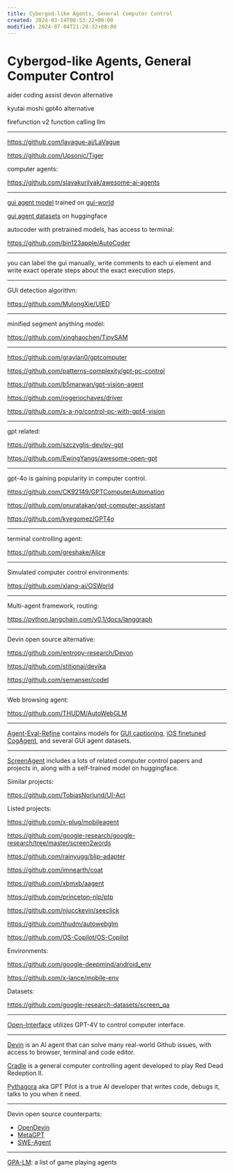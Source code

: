 ```yaml
---
title: Cybergod-like Agents, General Computer Control
created: 2024-03-14T08:53:22+00:00
modified: 2024-07-04T21:28:32+08:00
---
```


# Cybergod-like Agents, General Computer Control

aider coding assist devon alternative

kyutai moshi gpt4o alternative

firefunction v2 function calling llm

---

https://github.com/lavague-ai/LaVague

https://github.com/Upsonic/Tiger

computer agents:

https://github.com/slavakurilyak/awesome-ai-agents

---

[gui agent model](https://hf-mirror.com/shuaishuaicdp/GUI-Vid) trained on [gui-world](https://github.com/Dongping-Chen/GUI-World)

[gui agent datasets](https://hf-mirror.com/search/full-text?q=gui+agent&type=dataset) on huggingface

autocoder with pretrained models, has access to terminal:

https://github.com/bin123apple/AutoCoder

---

you can label the gui manually, write comments to each ui element and write exact operate steps about the exact execution steps.

---

GUI detection algorithm:

https://github.com/MulongXie/UIED

---

minified segment anything model:

https://github.com/xinghaochen/TinySAM

---

https://github.com/graylan0/gptcomputer

https://github.com/patterns-complexity/gpt-pc-control

https://github.com/b5marwan/gpt-vision-agent

https://github.com/rogeriochaves/driver

https://github.com/s-a-ng/control-pc-with-gpt4-vision

---

gpt related:

https://github.com/szczyglis-dev/py-gpt

https://github.com/EwingYangs/awesome-open-gpt

---

gpt-4o is gaining popularity in computer control.

https://github.com/CK92149/GPTComputerAutomation

https://github.com/onuratakan/gpt-computer-assistant

https://github.com/kyegomez/GPT4o

---

terminal controlling agent:

https://github.com/greshake/Alice

---

Simulated computer control environments:

https://github.com/xlang-ai/OSWorld

---

Multi-agent framework, routing:

https://python.langchain.com/v0.1/docs/langgraph

---

Devin open source alternative:

https://github.com/entropy-research/Devon

https://github.com/stitionai/devika

https://github.com/semanser/codel

---

Web browsing agent:

https://github.com/THUDM/AutoWebGLM

---

[Agent-Eval-Refine](https://hf-mirror.com/Agent-Eval-Refine) contains models for [GUI captioning](https://hf-mirror.com/Agent-Eval-Refine/Captioner), [iOS finetuned CogAgent](https://hf-mirror.com/Agent-Eval-Refine/CogAgent-iOS-SelfTrain), and several GUI agent datasets.

---

[ScreenAgent](https://github.com/niuzaisheng/ScreenAgent) includes a lots of related computer control papers and projects in, along with a self-trained model on huggingface.

Similar projects:

https://github.com/TobiasNorlund/UI-Act

Listed projects:

https://github.com/x-plug/mobileagent

https://github.com/google-research/google-research/tree/master/screen2words

https://github.com/rainyugg/blip-adapter

https://github.com/imnearth/coat

https://github.com/xbmxb/aagent

https://github.com/princeton-nlp/ptp

https://github.com/njucckevin/seeclick

https://github.com/thudm/autowebglm

https://github.com/OS-Copilot/OS-Copilot

Environments:

https://github.com/google-deepmind/android_env

https://github.com/x-lance/mobile-env

Datasets:

https://github.com/google-research-datasets/screen_qa

---

[Open-Interface](https://github.com/AmberSahdev/Open-Interface) utilizes GPT-4V to control computer interface.

---

[Devin](https://www.cognition-labs.com/) is an AI agent that can solve many real-world Github issues, with access to browser, terminal and code editor.

[Cradle](https://github.com/BAAI-Agents/Cradle) is a general computer controlling agent developed to play Red Dead Redeption II.

[Pythagora](https://github.com/Pythagora-io/gpt-pilot) aka GPT Pilot is a true AI developer that writes code, debugs it, talks to you when it need.

---

Devin open source counterparts:

- [OpenDevin](https://github.com/OpenDevin/OpenDevin)
- [MetaGPT](https://github.com/geekan/MetaGPT)
-  [SWE-Agent](https://github.com/princeton-nlp/SWE-agent)

---

[GPA-LM](https://github.com/BAAI-Agents/GPA-LM): a list of game playing agents
